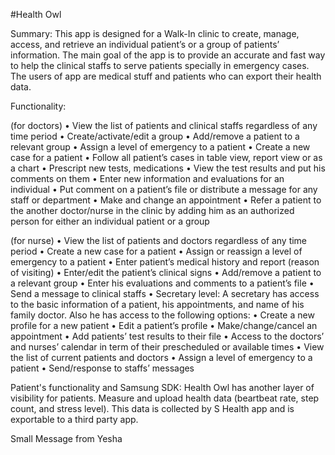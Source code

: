 #Health Owl

Summary:
This app is designed for a Walk-In clinic to create, manage, access, and retrieve an individual patient’s or a group of patients’ information. 
The main goal of the app is to provide an accurate and fast way to help the clinical staffs to serve patients specially in emergency cases. 
The users of app are medical stuff and patients who can export their health data. 

Functionality:

  (for doctors)
  •	View the list of patients and clinical staffs regardless of any time period
	•	Create/activate/edit a group
	•	Add/remove a patient to a relevant group 
	•	Assign a level of emergency to a patient
	•	Create a new case for a patient
	•	Follow all patient’s cases in table view, report view or as a chart
	•	Prescript new tests, medications
	•	View the test results and put his comments on them 
	•	Enter new information and evaluations for an individual
	•	Put comment on a patient’s file or distribute a message for any staff or department
	•	Make and change an appointment
	•	Refer a patient to the another doctor/nurse in the clinic by adding him as an authorized person for either an individual patient or a group

  (for nurse)
	•	View the list of patients and doctors regardless of any time period
	•	Create a new case for a patient 
	•	Assign or reassign a level of emergency to a patient
	•	Enter patient’s medical history and report (reason of visiting)
	•	Enter/edit the patient’s clinical signs
	•	Add/remove a patient to a relevant group 
	•	Enter his evaluations and comments to a patient’s file
	•	Send a message to clinical staffs
	•	Secretary level: A secretary has access to the basic information of a patient, his appointments, and name of his family doctor. Also he has access to the following options: 
	•	Create a new profile for a new patient
	•	Edit a patient’s profile 
	•	Make/change/cancel an appointment 
	•	Add patients’ test results to their file 
	•	Access to the doctors’ and nurses’ calendar in term of their prescheduled or available times
	•	View the list of current patients and doctors 
	•	Assign a level of emergency to a patient 
	•	Send/response to staffs’ messages 

  Patient's functionality and Samsung SDK:
  Health Owl has another layer of visibility for patients.
  Measure and upload health data (beartbeat rate, step count, and stress level). This data is collected by S Health app and is exportable to a third party app.

Small Message from Yesha 
